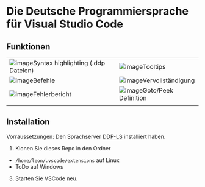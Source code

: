 # Die Deutsche Programmiersprache für Visual Studio Code
## Funktionen

|||
|--|--|
|![image](https://github.com/DDP-Projekt/vscode-ddp/assets/26361108/114484b8-58c3-480b-a2b3-c2447bfeb53f)Syntax highlighting (.ddp Dateien)|![image](https://github.com/DDP-Projekt/vscode-ddp/assets/26361108/1367aa51-e873-4492-b493-edb25e1a2bf3)Tooltips|
|![image](https://github.com/DDP-Projekt/vscode-ddp/assets/26361108/34a5f757-2777-4618-a0be-95dc2595223e)Befehle|![image](https://github.com/DDP-Projekt/vscode-ddp/assets/26361108/38975815-477e-4c2e-b43d-a0930c54721e)Vervollständigung|
|![image](https://github.com/DDP-Projekt/vscode-ddp/assets/26361108/a53dfbd9-c200-446d-abbd-c1e0843696dc)Fehlerbericht|![image](https://github.com/DDP-Projekt/vscode-ddp/assets/26361108/5dff6294-fa94-44fb-828a-e4cb76ff1df3)Goto/Peek Definition|
|||

## Installation
Vorraussetzungen: Den Sprachserver [DDP-LS](https://github.com/DDP-Projekt/DDPLS) installiert haben.

1. Klonen Sie dieses Repo in den Ordner
* `/home/leon/.vscode/extensions` auf Linux
* ToDo auf Windows
3. Starten Sie VSCode neu.
